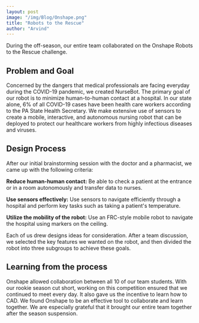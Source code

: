 ```yaml
---
layout: post
image: "/img/Blog/Onshape.png"
title: "Robots to the Rescue"
author: "Arvind"
---
```


During the off-season, our entire team collaborated on the Onshape Robots to the Rescue challenge.

## Problem and Goal

Concerned by the dangers that medical professionals are facing everyday during the COVID-19 pandemic, we created NurseBot. The primary goal of our robot is to minimize human-to-human contact at a hospital. In our state alone, 6% of all COVID-19 cases have been health care workers according to the PA State Health Secretary. We make extensive use of sensors to create a mobile, interactive, and autonomous nursing robot that can be deployed to protect our healthcare workers from highly infectious diseases and viruses.


## Design Process

After our initial brainstorming session with the doctor and a pharmacist, we came up with the following criteria:<br>

<b>Reduce human-human contact:</b> Be able to check a patient at the entrance or in a room autonomously and transfer data to nurses.

<b>Use sensors effectively:</b>  Use sensors to navigate efficiently through a hospital and perform key tasks such as taking a patient's temperature.

<b>Utilize the mobility of the robot:</b>  Use an FRC-style mobile robot to navigate the hospital using markers on the ceiling.

Each of us drew designs ideas for consideration. After a team discussion, we selected the key features we wanted on the robot, and then divided the robot into three subgroups to achieve these goals.

## Learning from the process

Onshape allowed collaboration between all 10 of our team students. With our rookie season cut short, working on this competition ensured that we continued to meet every day. It also gave us the incentive to learn how to CAD. We found Onshape to be an effective tool to collaborate and learn together. We are especially grateful that it brought our entire team together after the season suspension.
